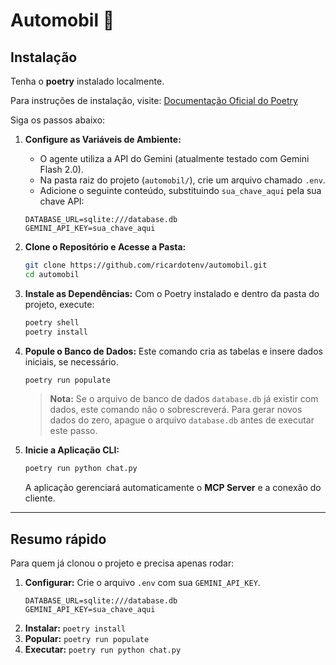 # Automobil 🚗

## Instalação

Tenha o **poetry** instalado localmente.

Para instruções de instalação, visite: [Documentação Oficial do Poetry](https://python-poetry.org/docs/#installation)

Siga os passos abaixo:

1.  **Configure as Variáveis de Ambiente:**
    *   O agente utiliza a API do Gemini (atualmente testado com Gemini Flash 2.0).
    *   Na pasta raiz do projeto (`automobil/`), crie um arquivo chamado `.env`.
    *   Adicione o seguinte conteúdo, substituindo `sua_chave_aqui` pela sua chave API:

    ```env
    DATABASE_URL=sqlite:///database.db
    GEMINI_API_KEY=sua_chave_aqui
    ```

2.  **Clone o Repositório e Acesse a Pasta:**

    ```bash
    git clone https://github.com/ricardotenv/automobil.git
    cd automobil
    ```

3.  **Instale as Dependências:**
    Com o Poetry instalado e dentro da pasta do projeto, execute:

    ```bash
    poetry shell
    poetry install
    ```

4.  **Popule o Banco de Dados:**
    Este comando cria as tabelas e insere dados iniciais, se necessário.

    ```bash
    poetry run populate
    ```
    > **Nota:** Se o arquivo de banco de dados `database.db` já existir com dados, este comando não o sobrescreverá. Para gerar novos dados do zero, apague o arquivo `database.db` antes de executar este passo.

5.  **Inicie a Aplicação CLI:**

    ```bash
    poetry run python chat.py
    ```
    A aplicação gerenciará automaticamente o **MCP Server** e a conexão do cliente.

---

## Resumo rápido

Para quem já clonou o projeto e precisa apenas rodar:

1. **Configurar:** Crie o arquivo `.env` com sua `GEMINI_API_KEY`.
   ```env
   DATABASE_URL=sqlite:///database.db
   GEMINI_API_KEY=sua_chave_aqui
   ```
2. **Instalar:** `poetry install`
3. **Popular:** `poetry run populate`
4. **Executar:** `poetry run python chat.py`
